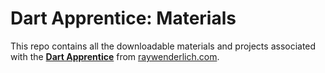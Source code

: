 # Dart Apprentice: Materials

This repo contains all the downloadable materials and projects associated with the **[Dart Apprentice](http://raywenderlich.com/books/dart-apprentice)** from [raywenderlich.com](https://www.raywenderlich.com).

